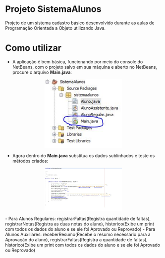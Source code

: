 # Projeto SistemaAlunos
Projeto de um sistema cadastro básico desenvolvido durante as aulas de Programação Orientada a Objeto utilizando Java.

# Como utilizar
- A aplicação é bem básica, funcionando por meio do console do NetBeans, com o projeto salvo em sua máquina e aberto no NetBeans, procure o arquivo **Main.java**:

<p align="center">
    <img src="images/printmain.JPG" width="250">
</p>

- Agora dentro do **Main.java** substitua os dados sublinhados e teste os métodos criados: 
<p align="center">
    <img src="images/printtestando.JPG" width="250">
</p>
    - Para Alunos Regulares: registrarFaltas(Registra quantidade de faltas), registrarNotas(Registra as duas notas do aluno), historico(Exibe um print com todos os dados do aluno e se ele foi Aprovado ou Reprovado)
    - Para Alunos Auxiliares: receberResumo(Recebe o resumo necessário para a Aprovação do aluno), registrarFaltas(Registra a quantidade de faltas), historico(Exibe um print com todos os dados do aluno e se ele foi Aprovado ou Reprovado)
